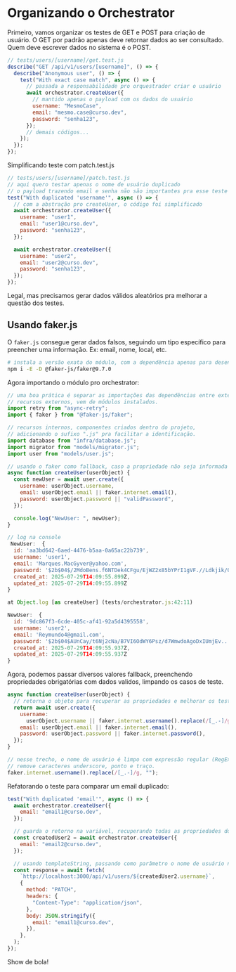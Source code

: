 # Organizando o Orchestrator

Primeiro, vamos organizar os testes de GET e POST para criação de usuário. O GET por padrão apenas deve retornar dados ao ser consultado. Quem deve escrever dados no sistema é o POST.

```js
// tests/users/[username]/get.test.js
describe("GET /api/v1/users/[username]", () => {
  describe("Anonymous user", () => {
    test("With exact case match", async () => {
      // passada a responsabilidade pro orquestrador criar o usuário
      await orchestrator.createUser({
        // mantido apenas o payload com os dados do usuário
        username: "MesmoCase",
        email: "mesmo.case@curso.dev",
        password: "senha123",
      });
      // demais códigos...
    });
  });
});
```

Simplificando teste com patch.test.js

```js
// tests/users/[username]/patch.test.js
// aqui quero testar apenas o nome de usuário duplicado
// o payload trazendo email e senha não são importantes pra esse teste
test("With duplicated 'username'", async () => {
  // com a abstração pro createUser, o código foi simplificado
  await orchestrator.createUser({
    username: "user1",
    email: "user1@curso.dev",
    password: "senha123",
  });

  await orchestrator.createUser({
    username: "user2",
    email: "user2@curso.dev",
    password: "senha123",
  });
});
```

Legal, mas precisamos gerar dados válidos aleatórios pra melhorar a questão dos testes.

## Usando faker.js

O `faker.js` consegue gerar dados falsos, seguindo um tipo específico para preencher uma informação. Ex: email, nome, local, etc.

```bash
# instala a versão exata do módulo, com a dependência apenas para desenvolvimento
npm i -E -D @faker-js/faker@9.7.0
```

Agora importando o módulo pro orchestrator:

```js
// uma boa prática é separar as importações das dependências entre externo e interno.
// recursos externos, vem de módulos instalados.
import retry from "async-retry";
import { faker } from "@faker-js/faker";

// recursos internos, componentes criados dentro do projeto,
// adicionando o sufixo ".js" pra facilitar a identificação.
import database from "infra/database.js";
import migrator from "models/migrator.js";
import user from "models/user.js";

// usando o faker como fallback, caso a propriedade não seja informada
async function createUser(userObject) {
  const newUser = await user.create({
    username: userObject.username,
    email: userObject.email || faker.internet.email(),
    password: userObject.password || "validPassword",
  });

  console.log("NewUser: ", newUser);
}

// log na console
 NewUser:  {
  id: 'aa3bd642-6aed-4476-b5aa-0a65ac22b739',
  username: 'user1',
  email: 'Marques.MacGyver@yahoo.com',
  password: '$2b$04$/2MdoBens.f6NTDek4CFgu/EjWZ2x85bYPrI1gVF.//Ldkjik/0kK',
  created_at: 2025-07-29T14:09:55.899Z,
  updated_at: 2025-07-29T14:09:55.899Z
}

at Object.log [as createUser] (tests/orchestrator.js:42:11)

NewUser:  {
  id: '9dc867f3-6cde-405c-af41-92a5d4395558',
  username: 'user2',
  email: 'Reymundo4@gmail.com',
  password: '$2b$04$AUnCay/t6Nj2cNa/B7VI6OdWY6Psz/d7WmwdoAgoDxIUmjEv...9m',
  created_at: 2025-07-29T14:09:55.937Z,
  updated_at: 2025-07-29T14:09:55.937Z
}
```

Agora, podemos passar diversos valores fallback, preenchendo propriedades obrigatórias com dados validos, limpando os casos de teste.

```js
async function createUser(userObject) {
  // retorna o objeto para recuperar as propriedades e melhorar os testes
  return await user.create({
    username:
      userObject.username || faker.internet.username().replace(/[_.-]/g, ""),
    email: userObject.email || faker.internet.email(),
    password: userObject.password || faker.internet.password(),
  });
}

// nesse trecho, o nome de usuário é limpo com expressão regular (RegEx).
// remove caracteres underscore, ponto e traço.
faker.internet.username().replace(/[_.-]/g, "");
```

Refatorando o teste para comparar um email duplicado:

```js
test("With duplicated 'email'", async () => {
  await orchestrator.createUser({
    email: "email1@curso.dev",
  });

  // guarda o retorno na variável, recuperando todas as propriedades do objeto
  const createdUser2 = await orchestrator.createUser({
    email: "email2@curso.dev",
  });

  // usando templateString, passando como parâmetro o nome de usuário na URL
  const response = await fetch(
    `http://localhost:3000/api/v1/users/${createdUser2.username}`,
    {
      method: "PATCH",
      headers: {
        "Content-Type": "application/json",
      },
      body: JSON.stringify({
        email: "email1@curso.dev",
      }),
    },
  );
});
```

Show de bola!
